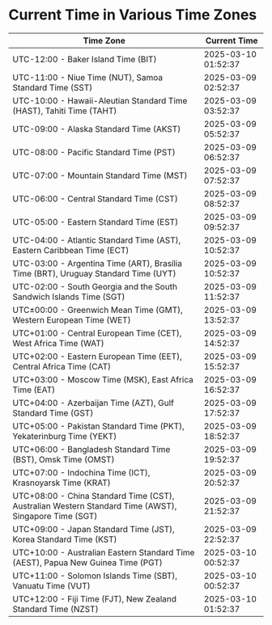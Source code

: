 # Current Time in Various Time Zones

| Time Zone | Current Time |
|-----------|--------------|
| UTC-12:00 - Baker Island Time (BIT) | 2025-03-10 01:52:37 |
| UTC-11:00 - Niue Time (NUT), Samoa Standard Time (SST) | 2025-03-09 02:52:37 |
| UTC-10:00 - Hawaii-Aleutian Standard Time (HAST), Tahiti Time (TAHT) | 2025-03-09 03:52:37 |
| UTC-09:00 - Alaska Standard Time (AKST) | 2025-03-09 05:52:37 |
| UTC-08:00 - Pacific Standard Time (PST) | 2025-03-09 06:52:37 |
| UTC-07:00 - Mountain Standard Time (MST) | 2025-03-09 07:52:37 |
| UTC-06:00 - Central Standard Time (CST) | 2025-03-09 08:52:37 |
| UTC-05:00 - Eastern Standard Time (EST) | 2025-03-09 09:52:37 |
| UTC-04:00 - Atlantic Standard Time (AST), Eastern Caribbean Time (ECT) | 2025-03-09 10:52:37 |
| UTC-03:00 - Argentina Time (ART), Brasília Time (BRT), Uruguay Standard Time (UYT) | 2025-03-09 10:52:37 |
| UTC-02:00 - South Georgia and the South Sandwich Islands Time (SGT) | 2025-03-09 11:52:37 |
| UTC±00:00 - Greenwich Mean Time (GMT), Western European Time (WET) | 2025-03-09 13:52:37 |
| UTC+01:00 - Central European Time (CET), West Africa Time (WAT) | 2025-03-09 14:52:37 |
| UTC+02:00 - Eastern European Time (EET), Central Africa Time (CAT) | 2025-03-09 15:52:37 |
| UTC+03:00 - Moscow Time (MSK), East Africa Time (EAT) | 2025-03-09 16:52:37 |
| UTC+04:00 - Azerbaijan Time (AZT), Gulf Standard Time (GST) | 2025-03-09 17:52:37 |
| UTC+05:00 - Pakistan Standard Time (PKT), Yekaterinburg Time (YEKT) | 2025-03-09 18:52:37 |
| UTC+06:00 - Bangladesh Standard Time (BST), Omsk Time (OMST) | 2025-03-09 19:52:37 |
| UTC+07:00 - Indochina Time (ICT), Krasnoyarsk Time (KRAT) | 2025-03-09 20:52:37 |
| UTC+08:00 - China Standard Time (CST), Australian Western Standard Time (AWST), Singapore Time (SGT) | 2025-03-09 21:52:37 |
| UTC+09:00 - Japan Standard Time (JST), Korea Standard Time (KST) | 2025-03-09 22:52:37 |
| UTC+10:00 - Australian Eastern Standard Time (AEST), Papua New Guinea Time (PGT) | 2025-03-10 00:52:37 |
| UTC+11:00 - Solomon Islands Time (SBT), Vanuatu Time (VUT) | 2025-03-10 00:52:37 |
| UTC+12:00 - Fiji Time (FJT), New Zealand Standard Time (NZST) | 2025-03-10 01:52:37 |
